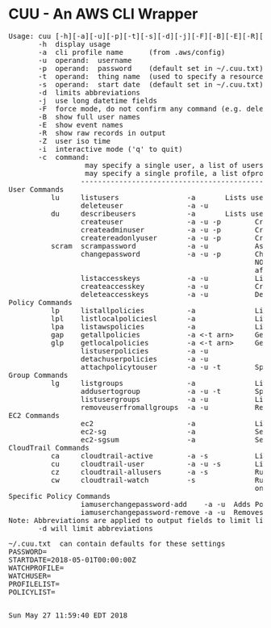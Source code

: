 # CUU - An AWS CLI Wrapper
<pre>
Usage: cuu [-h][-a][-u][-p][-t][-s][-d][-j][-F][-B][-E][-R][-Z][-i][-c]
       -h  display usage
       -a  cli profile name      (from .aws/config)
       -u  operand:  username
       -p  operand:  password    (default set in ~/.cuu.txt)
       -t  operand:  thing name  (used to specify a resource or object name)
       -s  operand:  start date  (default set in ~/.cuu.txt)
       -d  limits abbreviations
       -j  use long datetime fields
       -F  force mode, do not confirm any command (e.g. deletes)
       -B  show full user names
       -E  show event names
       -R  show raw records in output
       -Z  user iso time
       -i  interactive mode ('q' to quit)
       -c  command:
                 <ULIST> may specify a single user, a list of users, or the special keyword ALLUSERS
                 <PLIST> may specify a single profile, a list ofprofiles, or the special keyword ALLPROFILES
                 ----------------------------------------------------------------------------------------------
User Commands
          lu     listusers                -a <PLIST>      Lists users" 
                 deleteuser               -a -u
          du     describeusers            -a <PLIST>      Lists users and their attached groups and policies" 
                 createuser               -a -u -p        Creates with no privledges
                 createadminuser          -a -u -p        Creates a user with Administor Access
                 createreadonlyuser       -a -u -p        Creates a user with Read Only
          scram  scrampassword            -a -u           Assign an unknown (scrammed) password
                 changepassword           -a -u -p        Changes a users pwd, Will use PASSWORD in ~/.cuu.txt
                                                          NOTE: for commands above, User will change password
                                                          after first login.  Password may be set in ~/.cuu.txt
                 listaccesskeys           -a -u           Lists the users (-u) access keys)
                 createaccesskey          -a -u           Creates an accesskey for the user (-u)
                 deleteaccesskeys         -a -u           Deletes the users (-u) access keys)
Policy Commands
          lp     listallpolicies          -a              Lists all defined policies
          lpl    listlocalpoliciesl       -a              Lists local (user managed) policies
          lpa    listawspolicies          -a              Lists aws policies
          gap    getallpolicies           -a <-t arn>     Get all policy docs defined for this account (use -t arn for a specific policy)
          glp    getlocalpolicies         -a <-t arn>     Get all local policy docs defined for this account (use -t arn for a specific policy)
                 listuserpolicies         -a -u
                 detachuserpolicies       -a -u
                 attachpolicytouser       -a -u -t        Specify the policy arn with -t
Group Commands
          lg     listgroups               -a              List all groups defined" 
                 addusertogroup           -a -u -t        Specify the group name with -t
                 listusergroups           -a -u           Lists groups associated with user
                 removeuserfromallgroups  -a -u           Remove the user from attach attached groups
EC2 Commands
                 ec2                      -a              List instances and securitygroups
                 ec2-sg                   -a              Security groups detail listing
                 ec2-sgsum                -a              Security groups summary listing (incl. empty SGs)
CloudTrail Commands
          ca     cloudtrail-active        -a -s           Lists active users since start date (-s)
          cu     cloudtrail-user          -a -u -s        Lists user (-u) activity since start date (-s)
          cz     cloudtrail-allusers      -a -s           Runs cloudtrail-users for all users
          cw     cloudtrail-watch         -s              Runs cloudtrail-users for each profile in PROFILELIST
                                                          on the WATCHUSER in ~/.cuu.txt
Specific Policy Commands
                 iamuserchangepassword-add    -a -u <ULIST> Adds Policy
                 iamuserchangepassword-remove -a -u <ULIST> Removes Policy
Note: Abbreviations are applied to output fields to limit line length
       -d will limit abbreviations
</pre>
<pre>
~/.cuu.txt  can contain defaults for these settings
PASSWORD=
STARTDATE=2018-05-01T00:00:00Z
WATCHPROFILE=
WATCHUSER=
PROFILELIST=
POLICYLIST=
</pre>
<pre>
  
Sun May 27 11:59:40 EDT 2018
</pre>
